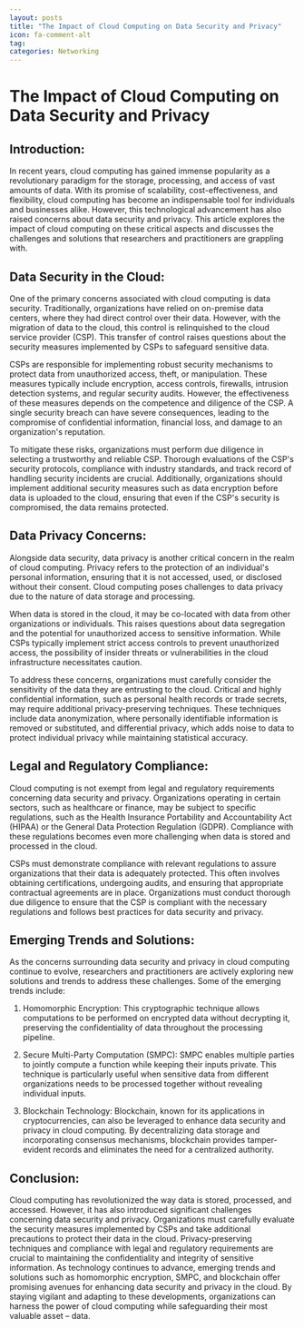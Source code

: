 ```yaml
---
layout: posts
title: "The Impact of Cloud Computing on Data Security and Privacy"
icon: fa-comment-alt
tag:      
categories: Networking
---
```



# The Impact of Cloud Computing on Data Security and Privacy

## Introduction:
In recent years, cloud computing has gained immense popularity as a revolutionary paradigm for the storage, processing, and access of vast amounts of data. With its promise of scalability, cost-effectiveness, and flexibility, cloud computing has become an indispensable tool for individuals and businesses alike. However, this technological advancement has also raised concerns about data security and privacy. This article explores the impact of cloud computing on these critical aspects and discusses the challenges and solutions that researchers and practitioners are grappling with.

## Data Security in the Cloud:
One of the primary concerns associated with cloud computing is data security. Traditionally, organizations have relied on on-premise data centers, where they had direct control over their data. However, with the migration of data to the cloud, this control is relinquished to the cloud service provider (CSP). This transfer of control raises questions about the security measures implemented by CSPs to safeguard sensitive data.

CSPs are responsible for implementing robust security mechanisms to protect data from unauthorized access, theft, or manipulation. These measures typically include encryption, access controls, firewalls, intrusion detection systems, and regular security audits. However, the effectiveness of these measures depends on the competence and diligence of the CSP. A single security breach can have severe consequences, leading to the compromise of confidential information, financial loss, and damage to an organization's reputation.

To mitigate these risks, organizations must perform due diligence in selecting a trustworthy and reliable CSP. Thorough evaluations of the CSP's security protocols, compliance with industry standards, and track record of handling security incidents are crucial. Additionally, organizations should implement additional security measures such as data encryption before data is uploaded to the cloud, ensuring that even if the CSP's security is compromised, the data remains protected.

## Data Privacy Concerns:
Alongside data security, data privacy is another critical concern in the realm of cloud computing. Privacy refers to the protection of an individual's personal information, ensuring that it is not accessed, used, or disclosed without their consent. Cloud computing poses challenges to data privacy due to the nature of data storage and processing.

When data is stored in the cloud, it may be co-located with data from other organizations or individuals. This raises questions about data segregation and the potential for unauthorized access to sensitive information. While CSPs typically implement strict access controls to prevent unauthorized access, the possibility of insider threats or vulnerabilities in the cloud infrastructure necessitates caution.

To address these concerns, organizations must carefully consider the sensitivity of the data they are entrusting to the cloud. Critical and highly confidential information, such as personal health records or trade secrets, may require additional privacy-preserving techniques. These techniques include data anonymization, where personally identifiable information is removed or substituted, and differential privacy, which adds noise to data to protect individual privacy while maintaining statistical accuracy.

## Legal and Regulatory Compliance:
Cloud computing is not exempt from legal and regulatory requirements concerning data security and privacy. Organizations operating in certain sectors, such as healthcare or finance, may be subject to specific regulations, such as the Health Insurance Portability and Accountability Act (HIPAA) or the General Data Protection Regulation (GDPR). Compliance with these regulations becomes even more challenging when data is stored and processed in the cloud.

CSPs must demonstrate compliance with relevant regulations to assure organizations that their data is adequately protected. This often involves obtaining certifications, undergoing audits, and ensuring that appropriate contractual agreements are in place. Organizations must conduct thorough due diligence to ensure that the CSP is compliant with the necessary regulations and follows best practices for data security and privacy.

## Emerging Trends and Solutions:
As the concerns surrounding data security and privacy in cloud computing continue to evolve, researchers and practitioners are actively exploring new solutions and trends to address these challenges. Some of the emerging trends include:

1. Homomorphic Encryption: This cryptographic technique allows computations to be performed on encrypted data without decrypting it, preserving the confidentiality of data throughout the processing pipeline.

2. Secure Multi-Party Computation (SMPC): SMPC enables multiple parties to jointly compute a function while keeping their inputs private. This technique is particularly useful when sensitive data from different organizations needs to be processed together without revealing individual inputs.

3. Blockchain Technology: Blockchain, known for its applications in cryptocurrencies, can also be leveraged to enhance data security and privacy in cloud computing. By decentralizing data storage and incorporating consensus mechanisms, blockchain provides tamper-evident records and eliminates the need for a centralized authority.

## Conclusion:
Cloud computing has revolutionized the way data is stored, processed, and accessed. However, it has also introduced significant challenges concerning data security and privacy. Organizations must carefully evaluate the security measures implemented by CSPs and take additional precautions to protect their data in the cloud. Privacy-preserving techniques and compliance with legal and regulatory requirements are crucial to maintaining the confidentiality and integrity of sensitive information. As technology continues to advance, emerging trends and solutions such as homomorphic encryption, SMPC, and blockchain offer promising avenues for enhancing data security and privacy in the cloud. By staying vigilant and adapting to these developments, organizations can harness the power of cloud computing while safeguarding their most valuable asset – data.